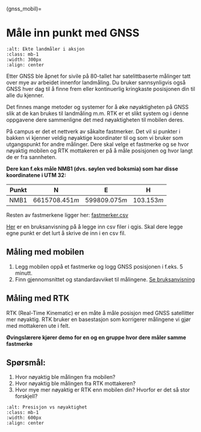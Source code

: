 (gnss_mobil)=
# Måle inn punkt med GNSS

```{image} ../bilder/rtk.jpg
:alt: Ekte landmåler i aksjon
:class: mb-1
:width: 300px
:align: center
```

Etter GNSS ble åpnet for sivile på 80-tallet har satelittbaserte målinger tatt over mye av arbeidet innenfor landmåling. Du bruker sannsynligvis også GNSS hver dag til å finne frem eller kontinuerlig kringkaste posisjonen din til alle du kjenner.

Det finnes mange metoder og systemer for å øke nøyaktigheten på GNSS slik at de kan brukes til landmåling m.m. 
RTK er et slikt system og i denne oppgavene dere sammenligne det med nøyaktigheten til mobilen deres.

På campus er det et nettverk av såkalte fastmerker. Det vil si punkter i bakken vi kjenner veldig nøyaktige koordinater til og som vi bruker som utgangspunkt for andre målinger.
Dere skal velge et fastmerke og se hvor nøyaktig mobilen og RTK mottakeren er på å måle posisjonen og hvor langt de er fra sannheten. 

**Dere kan f.eks måle NMB1 (dvs. søylen ved boksmia) som har disse koordinatene i UTM 32:**

| Punkt | N | E | H |
|---|---|---|---|
| NMB1 | $6615708.451m$ | $599809.075m$ | $103.153m$ |

Resten av fastmerkene ligger her: [fastmerker.csv](/ressurser/fastmerker.csv)

[Her](/bruksanvisninger/qgis_csv_import.md) er en bruksanvisning på å legge inn csv filer i qgis. Skal dere legge egne punkt er det lurt å skrive de inn i en csv fil.

## Måling med mobilen
1. Legg mobilen oppå et fastmerke og logg GNSS posisjonen i f.eks. 5 minutt.
1. Finn gjennomsnittet og standardavviket til målingene. [Se bruksanvisning](/bruksanvisninger/gjennomsnitt_koordinater.md)

## Måling med RTK
RTK (Real-Time Kinematic) er en måte å måle posisjon med GNSS satellitter mer nøyaktig. RTK bruker en basestasjon som korrigerer målingene vi gjør med mottakeren ute i felt.

**Øvingslærere kjører demo for en og en gruppe hvor dere måler samme fastmerke**

## Spørsmål:
1. Hvor nøyaktig ble målingen fra mobilen?
1. Hvor nøyaktig ble målingen fra RTK mottakeren?
1. Hvor mye mer nøyaktig er RTK enn mobilen din? Hvorfor er det så stor forskjell?

```{image} ../bilder/presisjon_vs_noyaktighet.png
:alt: Presisjon vs nøyaktighet
:class: mb-1
:width: 600px
:align: center
```